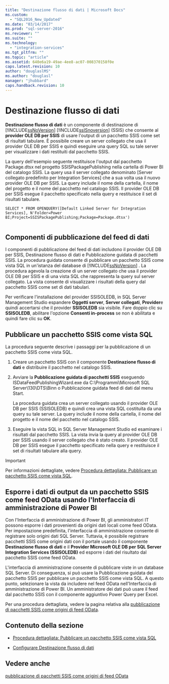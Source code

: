 ```yaml
---
title: "Destinazione flusso di dati | Microsoft Docs"
ms.custom: 
  - "SQL2016_New_Updated"
ms.date: "03/14/2017"
ms.prod: "sql-server-2016"
ms.reviewer: ""
ms.suite: ""
ms.technology: 
  - "integration-services"
ms.tgt_pltfrm: ""
ms.topic: "article"
ms.assetid: 640e6a19-49ae-4ee8-ac07-008370158f0e
caps.latest.revision: 10
author: "douglaslMS"
ms.author: "douglasl"
manager: "jhubbard"
caps.handback.revision: 10
---
```

# Destinazione flusso di dati
  **Destinazione flusso di dati** è un componente di destinazione di [!INCLUDE[ssNoVersion](../../includes/ssnoversion-md.md)] [!INCLUDE[ssISnoversion](../../includes/ssisnoversion-md.md)] (SSIS) che consente al **provider OLE DB per SSIS** di usare l'output di un pacchetto SSIS come set di risultati tabulare. È possibile creare un server collegato che usa il provider OLE DB per SSIS e quindi eseguire una query SQL su tale server per visualizzare i dati restituiti dal pacchetto SSIS.  
  
 La query dell'esempio seguente restituisce l'output dal pacchetto Package.dtsx nel progetto SSISPackagePublishing nella cartella di Power BI del catalogo SSIS. La query usa il server collegato denominato [Server collegato predefinito per Integration Services] che a sua volta usa il nuovo provider OLE DB per SSIS. La query include il nome della cartella, il nome del progetto e il nome del pacchetto nel catalogo SSIS. Il provider OLE DB per SSIS esegue il pacchetto specificato nella query e restituisce il set di risultati tabulare.  
  
```  
SELECT * FROM OPENQUERY([Default Linked Server for Integration Services], N'Folder=Power BI;Project=SSISPackagePublishing;Package=Package.dtsx')  
  
```  
  
## Componenti di pubblicazione del feed di dati  
 I componenti di pubblicazione del feed di dati includono il provider OLE DB per SSIS, Destinazione flusso di dati e Pubblicazione guidata di pacchetti SSIS. La procedura guidata consente di pubblicare un pacchetto SSIS come vista SQL in un'istanza del database di [!INCLUDE[ssNoVersion](../../includes/ssnoversion-md.md)] . La procedura agevola la creazione di un server collegato che usa il provider OLE DB per SSIS e di una vista SQL che rappresenta la query sul server collegato. La vista consente di visualizzare i risultati della query dal pacchetto SSIS come set di dati tabulari.  
  
 Per verificare l'installazione del provider SSISOLEDB, in SQL Server Management Studio espandere **Oggetti server**, **Server collegati**, **Provider**e quindi accertarsi che il provider **SSISOLEDB** sia visibile. Fare doppio clic su **SSISOLEDB**, abilitare l'opzione **Consenti in-process** se non è abilitata e quindi fare clic su **OK**.  
  
## Pubblicare un pacchetto SSIS come vista SQL  
 La procedura seguente descrive i passaggi per la pubblicazione di un pacchetto SSIS come vista SQL.  
  
1.  Creare un pacchetto SSIS con il componente **Destinazione flusso di dati** e distribuire il pacchetto nel catalogo SSIS.  
  
2.  Avviare la **Pubblicazione guidata di pacchetti SSIS** eseguendo ISDataFeedPublishingWizard.exe da C:\Programmi\Microsoft SQL Server\130\DTS\Binn o Pubblicazione guidata feed di dati dal menu Start.  
  
     La procedura guidata crea un server collegato usando il provider OLE DB per SSIS (SSISOLEDB) e quindi crea una vista SQL costituita da una query su tale server. La query include il nome della cartella, il nome del progetto e il nome del pacchetto nel catalogo SSIS.  
  
3.  Eseguire la vista SQL in SQL Server Management Studio ed esaminare i risultati dal pacchetto SSIS. La vista invia la query al provider OLE DB per SSIS usando il server collegato che è stato creato. Il provider OLE DB per SSIS esegue il pacchetto specificato nella query e restituisce il set di risultati tabulare alla query.  
  
> [!IMPORTANT]  
>  Per informazioni dettagliate, vedere [Procedura dettagliata: Pubblicare un pacchetto SSIS come vista SQL](../../integration-services/data-flow/walkthrough-publish-an-ssis-package-as-a-sql-view.md).  
  
## Esporre i dati di output da un pacchetto SSIS come feed OData usando l'Interfaccia di amministrazione di Power BI  
 Con l'Interfaccia di amministrazione di Power BI, gli amministratori IT possono esporre i dati provenienti da origini dati locali come feed OData. Per impostazione predefinita, l'interfaccia di amministrazione consente di registrare solo origini dati SQL Server. Tuttavia, è possibile registrare pacchetti SSIS come origini dati con il portale usando il componente **Destinazione flusso di dati** e il **Provider Microsoft OLE DB per SQL Server Integration Services (SSISOLEDB)** ed esporre i dati del risultato dal pacchetto SSIS come feed OData.  
  
 L'interfaccia di amministrazione consente di pubblicare viste in un database SQL Server. Di conseguenza, si può usare la Pubblicazione guidata del pacchetto SSIS per pubblicare un pacchetto SSIS come vista SQL. A questo punto, selezionare la vista da includere nel feed OData nell'Interfaccia di amministrazione di Power BI. Un amministratore dei dati può usare il feed dal pacchetto SSIS con il componente aggiuntivo Power Query per Excel.  
  
 Per una procedura dettagliata, vedere la pagina relativa alla [pubblicazione di pacchetti SSIS come origini di feed OData](http://go.microsoft.com/fwlink/?LinkID=317367).  
  
## Contenuto della sezione  
  
-   [Procedura dettagliata: Pubblicare un pacchetto SSIS come vista SQL](../../integration-services/data-flow/walkthrough-publish-an-ssis-package-as-a-sql-view.md)  
  
-   [Configurare Destinazione flusso di dati](../../integration-services/data-flow/configure-data-streaming-destination.md)  
  
## Vedere anche  
 [pubblicazione di pacchetti SSIS come origini di feed OData](http://go.microsoft.com/fwlink/?LinkID=317367)  
  
  